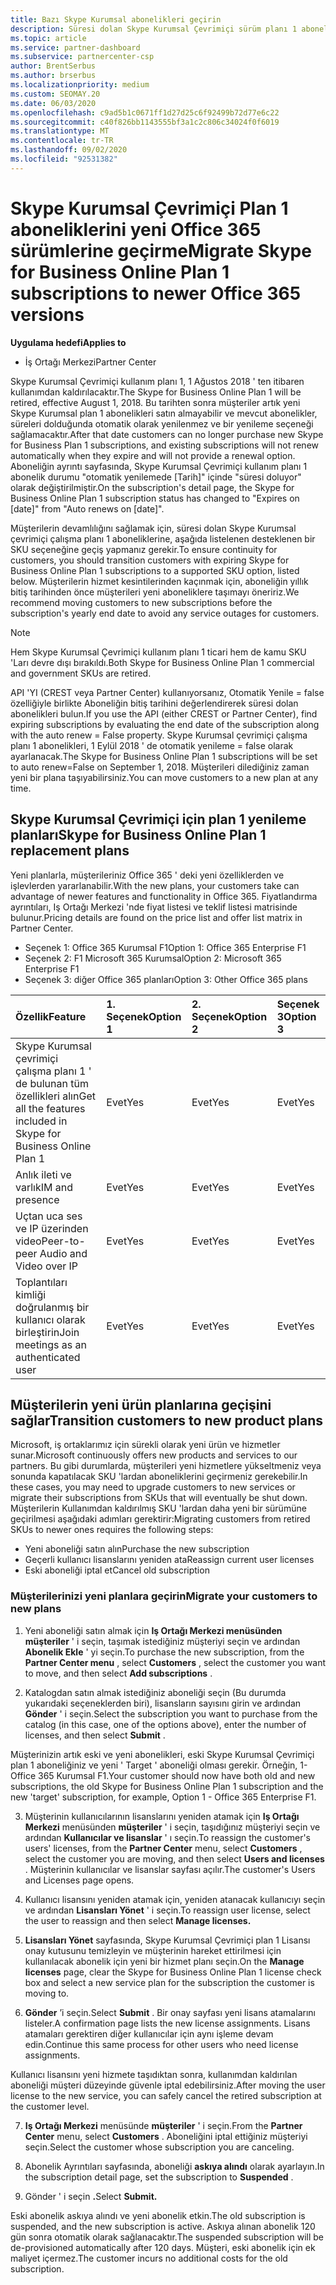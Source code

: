 ```yaml
---
title: Bazı Skype Kurumsal abonelikleri geçirin
description: Süresi dolan Skype Kurumsal Çevrimiçi sürüm planı 1 abonelikleriyle belirli müşterileri yeni Office 365 sürümlerine nasıl ve ne zaman geçirebileceğinizi öğrenin.
ms.topic: article
ms.service: partner-dashboard
ms.subservice: partnercenter-csp
author: BrentSerbus
ms.author: brserbus
ms.localizationpriority: medium
ms.custom: SEOMAY.20
ms.date: 06/03/2020
ms.openlocfilehash: c9ad5b1c0671ff1d27d25c6f92499b72d77e6c22
ms.sourcegitcommit: c40f826bb1143555bf3a1c2c806c34024f0f6019
ms.translationtype: MT
ms.contentlocale: tr-TR
ms.lasthandoff: 09/02/2020
ms.locfileid: "92531382"
---
```

# <a name="migrate-skype-for-business-online-plan-1-subscriptions-to-newer-office-365-versions"></a><span data-ttu-id="fdc76-103">Skype Kurumsal Çevrimiçi Plan 1 aboneliklerini yeni Office 365 sürümlerine geçirme</span><span class="sxs-lookup"><span data-stu-id="fdc76-103">Migrate Skype for Business Online Plan 1 subscriptions to newer Office 365 versions</span></span>

<span data-ttu-id="fdc76-104">**Uygulama hedefi**</span><span class="sxs-lookup"><span data-stu-id="fdc76-104">**Applies to**</span></span>

- <span data-ttu-id="fdc76-105">İş Ortağı Merkezi</span><span class="sxs-lookup"><span data-stu-id="fdc76-105">Partner Center</span></span>

<span data-ttu-id="fdc76-106">Skype Kurumsal Çevrimiçi kullanım planı 1, 1 Ağustos 2018 ' ten itibaren kullanımdan kaldırılacaktır.</span><span class="sxs-lookup"><span data-stu-id="fdc76-106">The Skype for Business Online Plan 1 will be retired, effective August 1, 2018.</span></span> <span data-ttu-id="fdc76-107">Bu tarihten sonra müşteriler artık yeni Skype Kurumsal plan 1 abonelikleri satın almayabilir ve mevcut abonelikler, süreleri dolduğunda otomatik olarak yenilenmez ve bir yenileme seçeneği sağlamacaktır.</span><span class="sxs-lookup"><span data-stu-id="fdc76-107">After that date customers can no longer purchase new Skype for Business Plan 1 subscriptions, and existing subscriptions will not renew automatically when they expire and will not provide a renewal option.</span></span> <span data-ttu-id="fdc76-108">Aboneliğin ayrıntı sayfasında, Skype Kurumsal Çevrimiçi kullanım planı 1 abonelik durumu "otomatik yenilemede [Tarih]" içinde "süresi doluyor" olarak değiştirilmiştir.</span><span class="sxs-lookup"><span data-stu-id="fdc76-108">On the subscription's detail page, the Skype for Business Online Plan 1 subscription status has changed to "Expires on [date]" from "Auto renews on [date]".</span></span>  

<span data-ttu-id="fdc76-109">Müşterilerin devamlılığını sağlamak için, süresi dolan Skype Kurumsal çevrimiçi çalışma planı 1 aboneliklerine, aşağıda listelenen desteklenen bir SKU seçeneğine geçiş yapmanız gerekir.</span><span class="sxs-lookup"><span data-stu-id="fdc76-109">To ensure continuity for customers, you should transition customers with expiring Skype for Business Online Plan 1 subscriptions to a supported SKU option, listed below.</span></span> <span data-ttu-id="fdc76-110">Müşterilerin hizmet kesintilerinden kaçınmak için, aboneliğin yıllık bitiş tarihinden önce müşterileri yeni aboneliklere taşımayı öneririz.</span><span class="sxs-lookup"><span data-stu-id="fdc76-110">We recommend moving customers to new subscriptions before the subscription's yearly end date to avoid any service outages for customers.</span></span> 

>[!NOTE]
><span data-ttu-id="fdc76-111">Hem Skype Kurumsal Çevrimiçi kullanım planı 1 ticari hem de kamu SKU 'Ları devre dışı bırakıldı.</span><span class="sxs-lookup"><span data-stu-id="fdc76-111">Both Skype for Business Online Plan 1 commercial and government SKUs are retired.</span></span>

<span data-ttu-id="fdc76-112">API 'YI (CREST veya Partner Center) kullanıyorsanız, Otomatik Yenile = false özelliğiyle birlikte Aboneliğin bitiş tarihini değerlendirerek süresi dolan abonelikleri bulun.</span><span class="sxs-lookup"><span data-stu-id="fdc76-112">If you use the API (either CREST or Partner Center), find expiring subscriptions by evaluating the end date of the subscription along with the auto renew = False property.</span></span> <span data-ttu-id="fdc76-113">Skype Kurumsal çevrimiçi çalışma planı 1 abonelikleri, 1 Eylül 2018 ' de otomatik yenileme = false olarak ayarlanacak.</span><span class="sxs-lookup"><span data-stu-id="fdc76-113">The Skype for Business Online Plan 1 subscriptions will be set to auto renew=False on September 1, 2018.</span></span> <span data-ttu-id="fdc76-114">Müşterileri dilediğiniz zaman yeni bir plana taşıyabilirsiniz.</span><span class="sxs-lookup"><span data-stu-id="fdc76-114">You can move customers to a new plan at any time.</span></span> 

## <a name="skype-for-business-online-plan-1-replacement-plans"></a><span data-ttu-id="fdc76-115">Skype Kurumsal Çevrimiçi için plan 1 yenileme planları</span><span class="sxs-lookup"><span data-stu-id="fdc76-115">Skype for Business Online Plan 1 replacement plans</span></span>

<span data-ttu-id="fdc76-116">Yeni planlarla, müşterileriniz Office 365 ' deki yeni özelliklerden ve işlevlerden yararlanabilir.</span><span class="sxs-lookup"><span data-stu-id="fdc76-116">With the new plans, your customers take can advantage of newer features and functionality in Office 365.</span></span> <span data-ttu-id="fdc76-117">Fiyatlandırma ayrıntıları, Iş Ortağı Merkezi 'nde fiyat listesi ve teklif listesi matrisinde bulunur.</span><span class="sxs-lookup"><span data-stu-id="fdc76-117">Pricing details are found on the price list and offer list matrix in Partner Center.</span></span> 

- <span data-ttu-id="fdc76-118">Seçenek 1: Office 365 Kurumsal F1</span><span class="sxs-lookup"><span data-stu-id="fdc76-118">Option 1: Office 365 Enterprise F1</span></span>
- <span data-ttu-id="fdc76-119">Seçenek 2: F1 Microsoft 365 Kurumsal</span><span class="sxs-lookup"><span data-stu-id="fdc76-119">Option 2: Microsoft 365 Enterprise F1</span></span>
- <span data-ttu-id="fdc76-120">Seçenek 3: diğer Office 365 planları</span><span class="sxs-lookup"><span data-stu-id="fdc76-120">Option 3: Other Office 365 plans</span></span>

|<span data-ttu-id="fdc76-121">**Özellik**</span><span class="sxs-lookup"><span data-stu-id="fdc76-121">**Feature**</span></span>    |<span data-ttu-id="fdc76-122">**1\. Seçenek**</span><span class="sxs-lookup"><span data-stu-id="fdc76-122">**Option 1**</span></span>   |<span data-ttu-id="fdc76-123">**2\. Seçenek**</span><span class="sxs-lookup"><span data-stu-id="fdc76-123">**Option 2**</span></span>   |<span data-ttu-id="fdc76-124">**Seçenek 3**</span><span class="sxs-lookup"><span data-stu-id="fdc76-124">**Option 3**</span></span>   |
|:-----------------|:-----------------|:-------------|:------------|
|<span data-ttu-id="fdc76-125">Skype Kurumsal çevrimiçi çalışma planı 1 ' de bulunan tüm özellikleri alın</span><span class="sxs-lookup"><span data-stu-id="fdc76-125">Get all the features included in Skype for Business Online Plan 1</span></span>|<span data-ttu-id="fdc76-126">Evet</span><span class="sxs-lookup"><span data-stu-id="fdc76-126">Yes</span></span>   |<span data-ttu-id="fdc76-127">Evet</span><span class="sxs-lookup"><span data-stu-id="fdc76-127">Yes</span></span>   |<span data-ttu-id="fdc76-128">Evet</span><span class="sxs-lookup"><span data-stu-id="fdc76-128">Yes</span></span>   |
|<span data-ttu-id="fdc76-129">Anlık ileti ve varlık</span><span class="sxs-lookup"><span data-stu-id="fdc76-129">IM and presence</span></span> |<span data-ttu-id="fdc76-130">Evet</span><span class="sxs-lookup"><span data-stu-id="fdc76-130">Yes</span></span>   |<span data-ttu-id="fdc76-131">Evet</span><span class="sxs-lookup"><span data-stu-id="fdc76-131">Yes</span></span>   |<span data-ttu-id="fdc76-132">Evet</span><span class="sxs-lookup"><span data-stu-id="fdc76-132">Yes</span></span>   |
|<span data-ttu-id="fdc76-133">Uçtan uca ses ve IP üzerinden video</span><span class="sxs-lookup"><span data-stu-id="fdc76-133">Peer-to-peer Audio and Video over IP</span></span>|<span data-ttu-id="fdc76-134">Evet</span><span class="sxs-lookup"><span data-stu-id="fdc76-134">Yes</span></span>   |<span data-ttu-id="fdc76-135">Evet</span><span class="sxs-lookup"><span data-stu-id="fdc76-135">Yes</span></span>   |<span data-ttu-id="fdc76-136">Evet</span><span class="sxs-lookup"><span data-stu-id="fdc76-136">Yes</span></span>   
|<span data-ttu-id="fdc76-137">Toplantıları kimliği doğrulanmış bir kullanıcı olarak birleştirin</span><span class="sxs-lookup"><span data-stu-id="fdc76-137">Join meetings as an authenticated user</span></span>| <span data-ttu-id="fdc76-138">Evet</span><span class="sxs-lookup"><span data-stu-id="fdc76-138">Yes</span></span>   |<span data-ttu-id="fdc76-139">Evet</span><span class="sxs-lookup"><span data-stu-id="fdc76-139">Yes</span></span>   |<span data-ttu-id="fdc76-140">Evet</span><span class="sxs-lookup"><span data-stu-id="fdc76-140">Yes</span></span>   |

## <a name="transition-customers-to-new-product-plans"></a><span data-ttu-id="fdc76-141">Müşterilerin yeni ürün planlarına geçişini sağlar</span><span class="sxs-lookup"><span data-stu-id="fdc76-141">Transition customers to new product plans</span></span>

<span data-ttu-id="fdc76-142">Microsoft, iş ortaklarımız için sürekli olarak yeni ürün ve hizmetler sunar.</span><span class="sxs-lookup"><span data-stu-id="fdc76-142">Microsoft continuously offers new products and services to our partners.</span></span> <span data-ttu-id="fdc76-143">Bu gibi durumlarda, müşterileri yeni hizmetlere yükseltmeniz veya sonunda kapatılacak SKU 'lardan aboneliklerini geçirmeniz gerekebilir.</span><span class="sxs-lookup"><span data-stu-id="fdc76-143">In these cases, you may need to upgrade customers to new services or migrate their subscriptions from SKUs that will eventually be shut down.</span></span> <span data-ttu-id="fdc76-144">Müşterilerin Kullanımdan kaldırılmış SKU 'lardan daha yeni bir sürümüne geçirilmesi aşağıdaki adımları gerektirir:</span><span class="sxs-lookup"><span data-stu-id="fdc76-144">Migrating customers from retired SKUs to newer ones requires the following steps:</span></span>

- <span data-ttu-id="fdc76-145">Yeni aboneliği satın alın</span><span class="sxs-lookup"><span data-stu-id="fdc76-145">Purchase the new subscription</span></span>
- <span data-ttu-id="fdc76-146">Geçerli kullanıcı lisanslarını yeniden ata</span><span class="sxs-lookup"><span data-stu-id="fdc76-146">Reassign current user licenses</span></span>
- <span data-ttu-id="fdc76-147">Eski aboneliği iptal et</span><span class="sxs-lookup"><span data-stu-id="fdc76-147">Cancel old subscription</span></span>

### <a name="migrate-your-customers-to-new-plans"></a><span data-ttu-id="fdc76-148">Müşterilerinizi yeni planlara geçirin</span><span class="sxs-lookup"><span data-stu-id="fdc76-148">Migrate your customers to new plans</span></span>

1. <span data-ttu-id="fdc76-149">Yeni aboneliği satın almak için **Iş Ortağı Merkezi menüsünden** **müşteriler** ' i seçin, taşımak istediğiniz müşteriyi seçin ve ardından **Abonelik Ekle** ' yi seçin.</span><span class="sxs-lookup"><span data-stu-id="fdc76-149">To purchase the new subscription, from the **Partner Center menu** , select **Customers** , select the customer you want to move, and then select **Add subscriptions** .</span></span>

2. <span data-ttu-id="fdc76-150">Katalogdan satın almak istediğiniz aboneliği seçin (Bu durumda yukarıdaki seçeneklerden biri), lisansların sayısını girin ve ardından **Gönder** ' i seçin.</span><span class="sxs-lookup"><span data-stu-id="fdc76-150">Select the subscription you want to purchase from the catalog (in this case, one of the options above), enter the number of licenses, and then select **Submit** .</span></span> 

<span data-ttu-id="fdc76-151">Müşterinizin artık eski ve yeni abonelikleri, eski Skype Kurumsal Çevrimiçi plan 1 aboneliğiniz ve yeni ' Target ' aboneliği olması gerekir. Örneğin, 1-Office 365 Kurumsal F1.</span><span class="sxs-lookup"><span data-stu-id="fdc76-151">Your customer should now have both old and new subscriptions, the old Skype for Business Online Plan 1  subscription and the new 'target' subscription, for example, Option 1 - Office 365 Enterprise F1.</span></span>

3. <span data-ttu-id="fdc76-152">Müşterinin kullanıcılarının lisanslarını yeniden atamak için **Iş Ortağı Merkezi** menüsünden **müşteriler** ' i seçin, taşıdığınız müşteriyi seçin ve ardından **Kullanıcılar ve lisanslar** ' ı seçin.</span><span class="sxs-lookup"><span data-stu-id="fdc76-152">To reassign the customer's users' licenses, from the **Partner Center** menu, select **Customers** , select the customer you are moving, and then select **Users and licenses** .</span></span> <span data-ttu-id="fdc76-153">Müşterinin kullanıcılar ve lisanslar sayfası açılır.</span><span class="sxs-lookup"><span data-stu-id="fdc76-153">The customer's Users and Licenses page opens.</span></span>

4. <span data-ttu-id="fdc76-154">Kullanıcı lisansını yeniden atamak için, yeniden atanacak kullanıcıyı seçin ve ardından **Lisansları Yönet** ' i seçin.</span><span class="sxs-lookup"><span data-stu-id="fdc76-154">To reassign user license, select the user to reassign and then select **Manage licenses.**</span></span>

5. <span data-ttu-id="fdc76-155">**Lisansları Yönet** sayfasında, Skype Kurumsal Çevrimiçi plan 1 Lisansı onay kutusunu temizleyin ve müşterinin hareket ettirilmesi için kullanılacak abonelik için yeni bir hizmet planı seçin.</span><span class="sxs-lookup"><span data-stu-id="fdc76-155">On the **Manage licenses** page, clear the Skype for Business Online Plan 1 license check box and select a new service plan for the subscription the customer is moving to.</span></span>

6. <span data-ttu-id="fdc76-156">**Gönder** ’i seçin.</span><span class="sxs-lookup"><span data-stu-id="fdc76-156">Select **Submit** .</span></span> <span data-ttu-id="fdc76-157">Bir onay sayfası yeni lisans atamalarını listeler.</span><span class="sxs-lookup"><span data-stu-id="fdc76-157">A confirmation page lists the new license assignments.</span></span> <span data-ttu-id="fdc76-158">Lisans atamaları gerektiren diğer kullanıcılar için aynı işleme devam edin.</span><span class="sxs-lookup"><span data-stu-id="fdc76-158">Continue this same process for other users who need license assignments.</span></span>

<span data-ttu-id="fdc76-159">Kullanıcı lisansını yeni hizmete taşıdıktan sonra, kullanımdan kaldırılan aboneliği müşteri düzeyinde güvenle iptal edebilirsiniz.</span><span class="sxs-lookup"><span data-stu-id="fdc76-159">After moving the user license to the new service, you can safely cancel the retired subscription at the customer level.</span></span>

7. <span data-ttu-id="fdc76-160">**Iş Ortağı Merkezi** menüsünde **müşteriler** ' i seçin.</span><span class="sxs-lookup"><span data-stu-id="fdc76-160">From the **Partner Center** menu, select **Customers** .</span></span> <span data-ttu-id="fdc76-161">Aboneliğini iptal ettiğiniz müşteriyi seçin.</span><span class="sxs-lookup"><span data-stu-id="fdc76-161">Select the customer whose subscription you are canceling.</span></span>

8. <span data-ttu-id="fdc76-162">Abonelik Ayrıntıları sayfasında, aboneliği **askıya alındı** olarak ayarlayın.</span><span class="sxs-lookup"><span data-stu-id="fdc76-162">In the subscription detail page, set the subscription to **Suspended** .</span></span>

9. <span data-ttu-id="fdc76-163">Gönder ' i seçin **.**</span><span class="sxs-lookup"><span data-stu-id="fdc76-163">Select **Submit.**</span></span>

<span data-ttu-id="fdc76-164">Eski abonelik askıya alındı ve yeni abonelik etkin.</span><span class="sxs-lookup"><span data-stu-id="fdc76-164">The old subscription is suspended, and the new subscription is active.</span></span> <span data-ttu-id="fdc76-165">Askıya alınan abonelik 120 gün sonra otomatik olarak sağlanacaktır.</span><span class="sxs-lookup"><span data-stu-id="fdc76-165">The suspended subscription will be de-provisioned automatically after 120 days.</span></span> <span data-ttu-id="fdc76-166">Müşteri, eski abonelik için ek maliyet içermez.</span><span class="sxs-lookup"><span data-stu-id="fdc76-166">The customer incurs no additional costs for the old subscription.</span></span>

